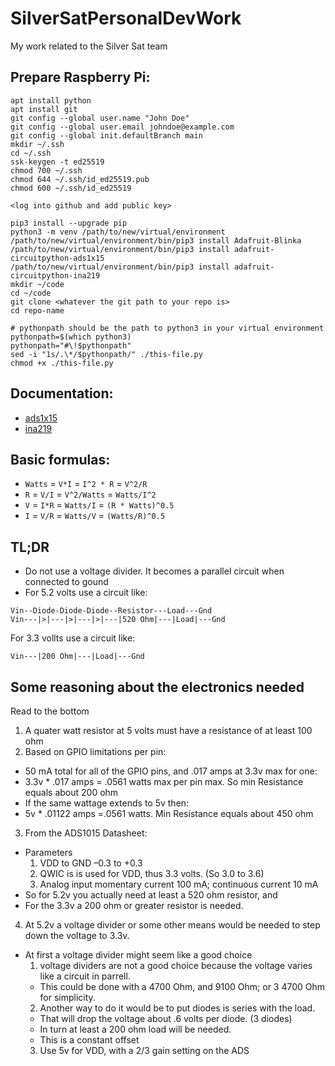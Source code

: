 # SilverSatPersonalDevWork

My work related to the Silver Sat team

###

## Prepare Raspberry Pi:

```
apt install python
apt install git
git config --global user.name "John Doe"
git config --global user.email johndoe@example.com
git config --global init.defaultBranch main
mkdir ~/.ssh
cd ~/.ssh
ssk-keygen -t ed25519
chmod 700 ~/.ssh
chmod 644 ~/.ssh/id_ed25519.pub
chmod 600 ~/.ssh/id_ed25519

<log into github and add public key>

pip3 install --upgrade pip
python3 -m venv /path/to/new/virtual/environment
/path/to/new/virtual/environment/bin/pip3 install Adafruit-Blinka
/path/to/new/virtual/environment/bin/pip3 install adafruit-circuitpython-ads1x15
/path/to/new/virtual/environment/bin/pip3 install adafruit-circuitpython-ina219
mkdir ~/code
cd ~/code
git clone <whatever the git path to your repo is>
cd repo-name

# pythonpath should be the path to python3 in your virtual environment
pythonpath=$(which python3)
pythonpath="#\!$pythonpath"
sed -i "1s/.\*/$pythonpath/" ./this-file.py
chmod +x ./this-file.py
```

## Documentation:

- [ads1x15](https://docs.circuitpython.org/projects/ads1x15/en/stable/)
- [ina219](https://docs.circuitpython.org/projects/ina219/en/stable/)

## Basic formulas:

- `Watts` = `V*I` = `I^2 * R` = `V^2/R`
- `R` = `V/I` = `V^2/Watts` = `Watts/I^2`
- `V` = `I*R` = `Watts/I` = `(R * Watts)^0.5`
- `I` = `V/R` = `Watts/V` = `(Watts/R)^0.5`

## TL;DR

- Do not use a voltage divider. It becomes a parallel circuit when connected to gound
- For 5.2 volts use a circuit like:

```
Vin--Diode-Diode-Diode--Resistor---Load---Gnd
Vin---|>|---|>|---|>|---|520 Ohm|---|Load|---Gnd
```

For 3.3 vollts use a circuit like:

```
Vin---|200 Ohm|---|Load|---Gnd
```

## Some reasoning about the electronics needed

Read to the bottom

1. A quater watt resistor at 5 volts must have a resistance of at least 100 ohm
2. Based on GPIO limitations per pin:

- 50 mA total for all of the GPIO pins, and .017 amps at 3.3v max for one:
- 3.3v \* .017 amps = .0561 watts max per pin max. So min Resistance equals about 200 ohm
- If the same wattage extends to 5v then:
- 5v \* .01122 amps =.0561 watts. Min Resistance equals about 450 ohm

3. From the ADS1015 Datasheet:

- Parameters
  1. VDD to GND –0.3 to +0.3
  2. QWIC is is used for VDD, thus 3.3 volts. (So 3.0 to 3.6)
  3. Analog input momentary current 100 mA; continuous current 10 mA
- So for 5.2v you actually need at least a 520 ohm resistor, and
- For the 3.3v a 200 ohm or greater resistor is needed.

4. At 5.2v a voltage divider or some other means would be needed to step down the voltage
   to 3.3v.

- At first a voltage divider might seem like a good choice
  1. voltage dividers are not a good choice because the voltage varies like a circuit in parrell.
  - This could be done with a 4700 Ohm, and 9100 Ohm; or 3 4700 Ohm for simplicity.
  2. Another way to do it would be to put diodes is series with the load.
  - That will drop the voltage about .6 volts per diode. (3 diodes)
  - In turn at least a 200 ohm load will be needed.
  - This is a constant offset
  3. Use 5v for VDD, with a 2/3 gain setting on the ADS
